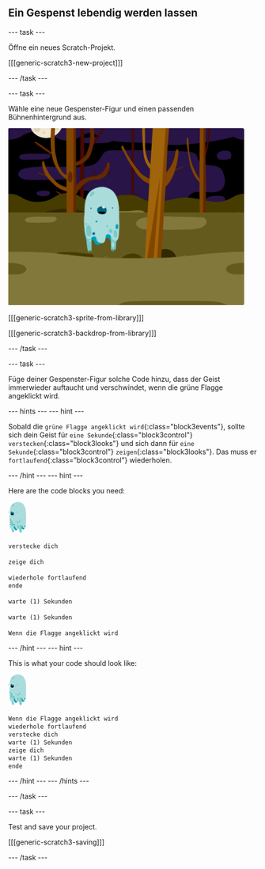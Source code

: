 ## Ein Gespenst lebendig werden lassen

\--- task \---

Öffne ein neues Scratch-Projekt.

[[[generic-scratch3-new-project]]]

\--- /task \---

\--- task \---

Wähle eine neue Gespenster-Figur und einen passenden Bühnenhintergrund aus.

![Screenshot](images/ghost-ghost.png)

[[[generic-scratch3-sprite-from-library]]]

[[[generic-scratch3-backdrop-from-library]]]

\--- /task \---

\--- task \---

Füge deiner Gespenster-Figur solche Code hinzu, dass der Geist immerwieder auftaucht und verschwindet, wenn die grüne Flagge angeklickt wird.

\--- hints \--- \--- hint \---

Sobald die `grüne Flagge angeklickt wird`{:class="block3events"}, sollte sich dein Geist für `eine Sekunde`{:class="block3control"} `verstecken`{:class="block3looks"} und sich dann für `eine Sekunde`{:class="block3control"} `zeigen`{:class="block3looks"}. Das muss er `fortlaufend`{:class=”block3control”} wiederholen.

\--- /hint \--- \--- hint \---

Here are the code blocks you need:

![ghost-sprite](images/ghost-sprite.png)

```blocks3
verstecke dich

zeige dich

wiederhole fortlaufend
ende

warte (1) Sekunden

warte (1) Sekunden

Wenn die Flagge angeklickt wird
```

\--- /hint \--- \--- hint \---

This is what your code should look like:

![ghost-sprite](images/ghost-sprite.png)

```blocks3
Wenn die Flagge angeklickt wird
wiederhole fortlaufend
verstecke dich
warte (1) Sekunden
zeige dich
warte (1) Sekunden
ende
```

\--- /hint \--- \--- /hints \---

\--- /task \---

\--- task \---

Test and save your project.

[[[generic-scratch3-saving]]]

\--- /task \---